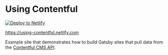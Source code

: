 # Using Contentful

<a href="https://app.netlify.com/start/deploy?repository=https://github.com/Thirosue/gatsby-contentful-starter-1">
  <img src="https://www.netlify.com/img/deploy/button.svg" title="Deploy to Netlify">
</a>

https://using-contentful.netlify.com

Example site that demonstrates how to build Gatsby sites that pull data from the
[Contentful CMS API](https://www.contentful.com/).
